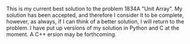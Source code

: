 This is my current best solution to the problem 1834A "Unit Array". My solution has been accepted, and therefore I consider it to be complete, however, as always, if I can think of a better solution, I will return to the problem. I have put up versions of my solution in Python and C at the moment. A C++ ersion may be forthcoming.